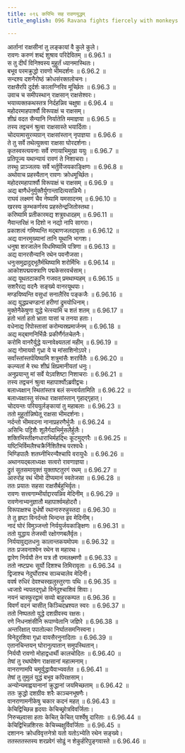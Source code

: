 ```yaml
---
title: ०९६ कपिभिः सह रावणयुद्धम्
title_english: 096 Ravana fights fiercely with monkeys

---
```



आर्तानां राक्षसीनां तु लङ्कायां वै कुले कुले।  
रावणः करुणं शब्दं शुश्राव परिदेवितम् ॥ 6.96.1 ॥   
स तु दीर्घं विनिश्वस्य मुहूर्तं ध्यानमास्थितः।  
बभूव परमक्रुद्धो रावणो भीमदर्शनः ॥ 6.96.2 ॥   
सन्दश्य दशनैरोष्ठं क्रोधसंरक्तलोचनः।  
राक्षसैरपि दुर्दर्शः कालाग्निरिव मूर्च्छितः ॥ 6.96.3 ॥   
उवाच च समीपस्थान् राक्षसान् राक्षसेश्वरः।  
भयाव्यक्तकथस्तत्र निर्दहन्निव चक्षुषा ॥ 6.96.4 ॥   
महोदरमाहपार्श्वौ विरूपाक्षं च राक्षसम्।  
शीघ्रं वदत सैन्यानि निर्यातेति ममाज्ञया ॥ 6.96.5 ॥   
तस्य तद्वचनं श्रुत्वा राक्षसास्ते भयार्दिताः।  
चोदयामासुरव्यग्रान् राक्षसांस्तान् नृपाज्ञया ॥ 6.96.6 ॥   
ते तु सर्वे तथेत्युक्त्वा राक्षसा घोरदर्शनाः।  
कृतस्वस्त्ययनाः सर्वे रणायाभिमुखा ययुः ॥ 6.96.7 ॥   
प्रतिपूज्य यथान्यायं रावणं ते निशाचराः।  
तस्थुः प्राञ्जलयः सर्वे भर्तुर्विजयकाङ्क्षिणः ॥ 6.96.8 ॥   
अथोवाच प्रहस्यैतान् रावणः क्रोधमूर्च्छितः।  
महोदरमहापार्श्वौ विरूपाक्षं च राक्षसम् ॥ 6.96.9 ॥   
अद्य बाणैर्धनुर्मुक्तैर्युगान्तादित्यसन्निभैः।  
राघवं लक्ष्मणं चैव नेष्यामि यमसादनम् ॥ 6.96.10 ॥   
खरस्य कुम्भकर्णस्य प्रहस्तेन्द्रजितोस्तथा।  
करिष्यामि प्रतीकारमद्य शत्रुवधादहम् ॥ 6.96.11 ॥   
नैवान्तरिक्षं न दिशो न नद्यो नापि सागराः।  
प्रकाशत्वं गमिष्यन्ति मद्बाणजलदावृताः ॥ 6.96.12 ॥   
अद्य वानरमुख्यानां तानि यूथानि भागशः।  
धनुषा शरजालेन विधमिष्यामि पत्रिणा ॥ 6.96.13 ॥   
अद्य वानरसैन्यानि रथेन पवनौजसा।  
धनुःसमुद्रादुद्भूतैर्मथिष्यामि शरोर्मिभिः ॥ 6.96.14 ॥   
आकोशपद्मवक्त्राणि पद्मकेसरवर्चसाम्।  
अद्य यूथतटाकानि गजवत् प्रमथाम्यहम् ॥ 6.96.15 ॥   
सशरैरद्य वदनैः सङ्ख्ये वानरयूथपाः।  
मण्डयिष्यन्ति वसुधां सनालैरिव पङ्कजैः ॥ 6.96.16 ॥   
अद्य युद्धप्रचण्डानां हरीणां द्रुमयोधिनाम्।  
मुक्तेनैकेषुणा युद्धे भेत्स्यामि च शतं शतम् ॥ 6.96.17 ॥   
हतो भर्ता हतो भ्राता यासां च तनया हताः।  
वधेनाद्य रिपोस्तासां करोम्यस्रप्रमार्जनम् ॥ 6.96.18 ॥   
अद्य मद्बाणनिर्भिन्नैः प्रकीर्णैर्गतचेतनैः।  
करोमि वानरैर्युद्धे यत्नावेक्ष्यतलां महीम् ॥ 6.96.19 ॥   
अद्य गोमायवो गृध्रा ये च मांसाशिनोऽपरे।  
सर्वांस्तांस्तर्पयिष्यामि शत्रुमांसैः शरार्पितैः ॥ 6.96.20 ॥   
कल्प्यतां मे रथः शीघ्रं क्षिप्रमानीयतां धनुः।  
अनुप्रयान्तु मां सर्वे येऽवशिष्टा निशाचराः ॥ 6.96.21 ॥   
तस्य तद्वचनं श्रुत्वा महापार्श्वोऽब्रवीद्वचः।  
बलाध्यक्षान् स्थितांस्तत्र बलं सन्त्वर्यतामिति ॥ 6.96.22 ॥   
बलाध्यक्षास्तु संरब्धा राक्षसांस्तान् गृहाद्गृहात्।  
चोदयन्तः परिययुर्लङ्कायां तु महाबलाः ॥ 6.96.23 ॥   
ततो मुहूर्तान्निष्पेतू राक्षसा भीमदर्शनाः।  
नर्दन्तो भीमवदना नानाप्रहरणैर्भुजैः ॥ 6.96.24 ॥   
असिभिः पट्टिशैः शूलैर्गदाभिर्मुसलैर्हुलैः।  
शक्तिभिस्तीक्ष्णधाराभिर्महद्भिः कूटमुद्गरैः ॥ 6.96.25 ॥   
यष्टिभिर्विमलैश्चक्रैर्निशितैश्च परश्वधैः।  
भिण्डिपालैः शतघ्नीभिरन्यैश्चापि वरायुधैः ॥ 6.96.26 ॥   
अथानयद्बलाध्यक्षः सत्वरो रावणाज्ञया।  
द्रुतं सूतसमायुक्तं युक्ताष्टतुरगं रथम् ॥ 6.96.27 ॥   
आरुरोह रथं भीमो दीप्यमानं स्वतेजसा ॥ 6.96.28 ॥   
ततः प्रयातः सहसा राक्षसैर्बहुभिर्वृतः।  
रावणः सत्त्वगाम्भीर्याद्दारयन्निव मेदिनीम् ॥ 6.96.29 ॥   
रावणेनाभ्यनुज्ञातौ महापार्श्वमहोदरौ।  
विरूपाक्षश्च दुर्धर्षो रथानारुरुहुस्तदा ॥ 6.96.30 ॥   
ते तु हृष्टा विनर्दन्तो भिन्दन्त इव मेदिनीम्।  
नादं घोरं विमुञ्जन्तो निर्ययुर्जयकाङ्क्षिणः ॥ 6.96.31 ॥   
ततो युद्धाय तेजस्वी रक्षोगणबलैर्वृतः।  
निर्ययावुद्यतधनुः कालान्तकयमोपमः ॥ 6.96.32 ॥   
ततः प्रजवनाश्वेन रथेन स महारथः।  
द्वारेण निर्ययौ तेन यत्र तौ रामलक्ष्मणौ ॥ 6.96.33 ॥   
ततो नष्टप्रभः सूर्यो दिशश्च तिमिरावृताः ॥ 6.96.34 ॥   
द्विजाश्च नेदुर्घोराश्च सञ्चचालेव मेदिनी।  
ववर्ष रुधिरं देवश्चस्खलुस्तुरगाः पथि ॥ 6.96.35 ॥   
ध्वजाग्रे न्यपतद्गृध्रो विनेदुश्चाशिवं शिवाः।  
नयनं चास्फुरद्वामं सव्यो बाहुरकम्पत ॥ 6.96.36 ॥   
विवर्णं वदनं चासीत् किञ्चिदभ्रश्यत स्वरः ॥ 6.96.37 ॥   
ततो निष्पततो युद्धे दशग्रीवस्य रक्षसः।  
रणे निधनशंसीनि रूपाण्येतानि जज्ञिरे ॥ 6.96.38 ॥   
अन्तरिक्षात् पपातोल्का निर्घातसमनिस्वना।  
विनेदुरशिवा गृध्रा वायसैरनुनादिताः ॥ 6.96.39 ॥   
एतानचिन्तयन् घोरानुत्पातान् समुपस्थितान्।  
निर्ययौ रावणो मोहाद्वधार्थी कालचोदितः ॥ 6.96.40 ॥   
तेषां तु रथघोषेण राक्षसानां महात्मनाम्।  
वानराणामपि चमूर्युद्धायैवाभ्यवर्तत ॥ 6.96.41 ॥   
तेषां तु तुमुलं युद्धं बभूव कपिरक्षसाम्।  
अन्योन्यमाह्वयानानां क्रुद्धानां जयमिच्छताम् ॥ 6.96.42 ॥   
ततः क्रुद्धो दशग्रीवः शरैः काञ्चनभूषणैः।  
वानराणामनीकेषु चकार कदनं महत् ॥ 6.96.43 ॥   
केचिद्विच्छिन्न हृदयाः केचिच्छ्रोत्रविवर्जिताः।  
निरुच्छ्वासा हताः केचित् केचित् पार्श्वेषु दारिताः ॥ 6.96.44 ॥   
केचिद्विभिन्नशिरसः केचिच्चक्षुर्विवर्जिताः ॥ 6.96.45 ॥   
दशाननः क्रोधविवृत्तनेत्रो यतो यतोऽभ्येति रथेन सङ्ख्ये।  
ततस्ततस्तस्य शरप्रवेगं सोढुं न शेकुर्हरिपुङ्गवास्ते ॥ 6.96.46 ॥   